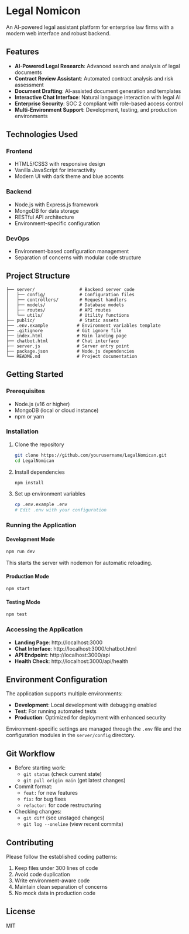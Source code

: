 # Legal Nomicon

An AI-powered legal assistant platform for enterprise law firms with a modern web interface and robust backend.

## Features

- **AI-Powered Legal Research**: Advanced search and analysis of legal documents
- **Contract Review Assistant**: Automated contract analysis and risk assessment
- **Document Drafting**: AI-assisted document generation and templates
- **Interactive Chat Interface**: Natural language interaction with legal AI
- **Enterprise Security**: SOC 2 compliant with role-based access control
- **Multi-Environment Support**: Development, testing, and production environments

## Technologies Used

### Frontend
- HTML5/CSS3 with responsive design
- Vanilla JavaScript for interactivity
- Modern UI with dark theme and blue accents

### Backend
- Node.js with Express.js framework
- MongoDB for data storage
- RESTful API architecture
- Environment-specific configuration

### DevOps
- Environment-based configuration management
- Separation of concerns with modular code structure

## Project Structure

```
├── server/                 # Backend server code
│   ├── config/             # Configuration files
│   ├── controllers/        # Request handlers
│   ├── models/             # Database models
│   ├── routes/             # API routes
│   └── utils/              # Utility functions
├── public/                 # Static assets
├── .env.example           # Environment variables template
├── .gitignore             # Git ignore file
├── index.html             # Main landing page
├── chatbot.html           # Chat interface
├── server.js              # Server entry point
├── package.json           # Node.js dependencies
└── README.md              # Project documentation
```

## Getting Started

### Prerequisites

- Node.js (v16 or higher)
- MongoDB (local or cloud instance)
- npm or yarn

### Installation

1. Clone the repository
   ```bash
   git clone https://github.com/yourusername/LegalNomican.git
   cd LegalNomican
   ```

2. Install dependencies
   ```bash
   npm install
   ```

3. Set up environment variables
   ```bash
   cp .env.example .env
   # Edit .env with your configuration
   ```

### Running the Application

#### Development Mode
```bash
npm run dev
```
This starts the server with nodemon for automatic reloading.

#### Production Mode
```bash
npm start
```

#### Testing Mode
```bash
npm test
```

### Accessing the Application

- **Landing Page**: http://localhost:3000
- **Chat Interface**: http://localhost:3000/chatbot.html
- **API Endpoint**: http://localhost:3000/api
- **Health Check**: http://localhost:3000/api/health

## Environment Configuration

The application supports multiple environments:

- **Development**: Local development with debugging enabled
- **Test**: For running automated tests
- **Production**: Optimized for deployment with enhanced security

Environment-specific settings are managed through the `.env` file and the configuration modules in the `server/config` directory.

## Git Workflow

- Before starting work: 
  - `git status` (check current state)
  - `git pull origin main` (get latest changes)
- Commit format: 
  - `feat:` for new features
  - `fix:` for bug fixes
  - `refactor:` for code restructuring
- Checking changes:
  - `git diff` (see unstaged changes)
  - `git log --oneline` (view recent commits)

## Contributing

Please follow the established coding patterns:

1. Keep files under 300 lines of code
2. Avoid code duplication
3. Write environment-aware code
4. Maintain clean separation of concerns
5. No mock data in production code

## License

MIT
